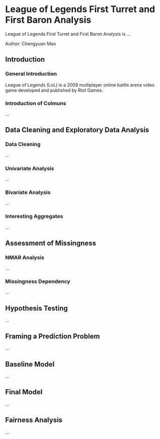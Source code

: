 # League of Legends First Turret and First Baron Analysis

League of Legends First Turret and First Baron Analysis is ...

Author: Chengyuan Mao

## Introduction
### General Introduction
League of Legends (LoL) is a 2009 multiplayer online battle arena video game developed and published by Riot Games.

### Introduction of Colmuns
...

## Data Cleaning and Exploratory Data Analysis
### Data Cleaning
...

### Univariate Analysis
...

### Bivariate Analysis
...

### Interesting Aggregates
...


## Assessment of Missingness
### NMAR Analysis
...

### Missingness Dependency
...


## Hypothesis Testing
...


## Framing a Prediction Problem
...


## Baseline Model
...


## Final Model
...


## Fairness Analysis
...

